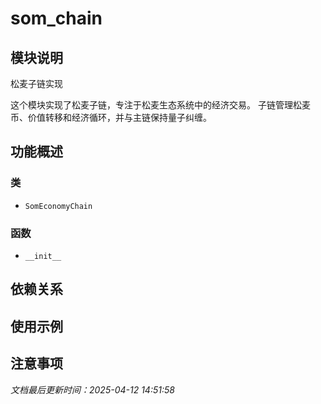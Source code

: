 # som_chain

## 模块说明
松麦子链实现

这个模块实现了松麦子链，专注于松麦生态系统中的经济交易。
子链管理松麦币、价值转移和经济循环，并与主链保持量子纠缠。

## 功能概述

### 类

- `SomEconomyChain`

### 函数

- `__init__`

## 依赖关系

## 使用示例

## 注意事项

*文档最后更新时间：2025-04-12 14:51:58*